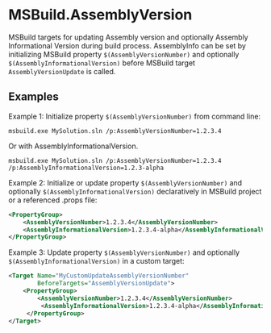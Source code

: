 # MSBuild.AssemblyVersion
MSBuild targets for updating Assembly version and optionally Assembly Informational Version during build process.
AssemblyInfo can be set by initializing MSBuild property `$(AssemblyVersionNumber)` and optionally `$(AssemblyInformationalVersion)` 
before MSBuild target `AssemblyVersionUpdate` is called.

## Examples
Example 1: Initialize property `$(AssemblyVersionNumber)` from command line:

   ```
   msbuild.exe MySolution.sln /p:AssemblyVersionNumber=1.2.3.4
   ```
   Or with AssemblyInformationalVersion.
   ```
   msbuild.exe MySolution.sln /p:AssemblyVersionNumber=1.2.3.4 /p:AssemblyInformationalVersion=1.2.3-alpha
   ```
  
Example 2: Initialize or update property `$(AssemblyVersionNumber)` and optionally `$(AssemblyInformationalVersion)` declaratively in MSBuild project or a referenced .props file:
   ```xml
   <PropertyGroup>
       <AssemblyVersionNumber>1.2.3.4</AssemblyVersionNumber>
       <AssemblyInformationalVersion>1.2.3.4-alpha</AssemblyInformationalVersion>
   </PropertyGroup>
   ```
  
Example 3: Update property `$(AssemblyVersionNumber)` and optionally `$(AssemblyInformationalVersion)` in a custom target:
   ```xml
   <Target Name="MyCustomUpdateAssemblyVersionNumber"
           BeforeTargets="AssemblyVersionUpdate">
       <PropertyGroup>
           <AssemblyVersionNumber>1.2.3.4</AssemblyVersionNumber>
            <AssemblyInformationalVersion>1.2.3.4-alpha</AssemblyInformationalVersion>
        </PropertyGroup>
   </Target>
   ```
